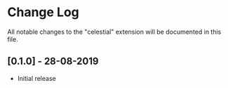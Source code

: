 # Change Log

All notable changes to the "celestial" extension will be documented in this file.

## [0.1.0] - 28-08-2019

- Initial release
